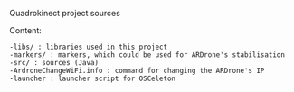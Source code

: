 Quadrokinect project sources

Content:

	-libs/ : libraries used in this project
	-markers/ : markers, which could be used for ARDrone's stabilisation
	-src/ : sources (Java)
	-ArdroneChangeWiFi.info : command for changing the ARDrone's IP
	-launcher : launcher script for OSCeleton